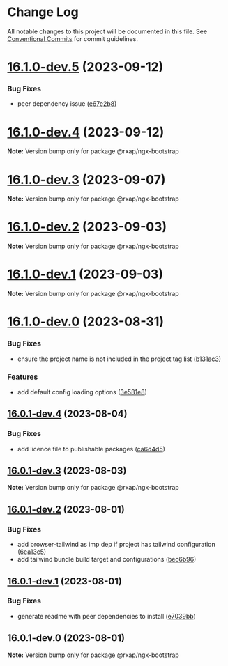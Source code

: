 # Change Log

All notable changes to this project will be documented in this file.
See [Conventional Commits](https://conventionalcommits.org) for commit guidelines.

# [16.1.0-dev.5](https://gitlab.com/rxap/packages/compare/@rxap/ngx-bootstrap@16.1.0-dev.4...@rxap/ngx-bootstrap@16.1.0-dev.5) (2023-09-12)

### Bug Fixes

- peer dependency issue ([e67e2b8](https://gitlab.com/rxap/packages/commit/e67e2b8eb884b598536d16c2c544a9ad9be5b53e))

# [16.1.0-dev.4](https://gitlab.com/rxap/packages/compare/@rxap/ngx-bootstrap@16.1.0-dev.3...@rxap/ngx-bootstrap@16.1.0-dev.4) (2023-09-12)

**Note:** Version bump only for package @rxap/ngx-bootstrap

# [16.1.0-dev.3](https://gitlab.com/rxap/packages/compare/@rxap/ngx-bootstrap@16.1.0-dev.2...@rxap/ngx-bootstrap@16.1.0-dev.3) (2023-09-07)

**Note:** Version bump only for package @rxap/ngx-bootstrap

# [16.1.0-dev.2](https://gitlab.com/rxap/packages/compare/@rxap/ngx-bootstrap@16.1.0-dev.1...@rxap/ngx-bootstrap@16.1.0-dev.2) (2023-09-03)

**Note:** Version bump only for package @rxap/ngx-bootstrap

# [16.1.0-dev.1](https://gitlab.com/rxap/packages/compare/@rxap/ngx-bootstrap@16.1.0-dev.0...@rxap/ngx-bootstrap@16.1.0-dev.1) (2023-09-03)

**Note:** Version bump only for package @rxap/ngx-bootstrap

# [16.1.0-dev.0](https://gitlab.com/rxap/packages/compare/@rxap/ngx-bootstrap@16.0.1-dev.4...@rxap/ngx-bootstrap@16.1.0-dev.0) (2023-08-31)

### Bug Fixes

- ensure the project name is not included in the project tag list ([b131ac3](https://gitlab.com/rxap/packages/commit/b131ac3bd92b3b8799d62f15bbd30a1997d7c753))

### Features

- add default config loading options ([3e581e8](https://gitlab.com/rxap/packages/commit/3e581e826af8980ce07cf9b8d43d79b5fde2e677))

## [16.0.1-dev.4](https://gitlab.com/rxap/packages/compare/@rxap/ngx-bootstrap@16.0.1-dev.3...@rxap/ngx-bootstrap@16.0.1-dev.4) (2023-08-04)

### Bug Fixes

- add licence file to publishable packages ([ca6d4d5](https://gitlab.com/rxap/packages/commit/ca6d4d509a743b89bad5ed7ae935d3007231705a))

## [16.0.1-dev.3](https://gitlab.com/rxap/packages/compare/@rxap/ngx-bootstrap@16.0.1-dev.2...@rxap/ngx-bootstrap@16.0.1-dev.3) (2023-08-03)

**Note:** Version bump only for package @rxap/ngx-bootstrap

## [16.0.1-dev.2](https://gitlab.com/rxap/packages/compare/@rxap/ngx-bootstrap@16.0.1-dev.1...@rxap/ngx-bootstrap@16.0.1-dev.2) (2023-08-01)

### Bug Fixes

- add browser-tailwind as imp dep if project has tailwind configuration ([6ea13c5](https://gitlab.com/rxap/packages/commit/6ea13c5f9b4e652436bf1da879b564d1ed7b8061))
- add tailwind bundle build target and configurations ([bec6b96](https://gitlab.com/rxap/packages/commit/bec6b96be15bbc11ad072ccefdcaf7df9e8fea52))

## [16.0.1-dev.1](https://gitlab.com/rxap/packages/compare/@rxap/ngx-bootstrap@16.0.1-dev.0...@rxap/ngx-bootstrap@16.0.1-dev.1) (2023-08-01)

### Bug Fixes

- generate readme with peer dependencies to install ([e7039bb](https://gitlab.com/rxap/packages/commit/e7039bb5e86ffeadfe7cc92d5fc71d32f8efb4fb))

## 16.0.1-dev.0 (2023-08-01)

**Note:** Version bump only for package @rxap/ngx-bootstrap
